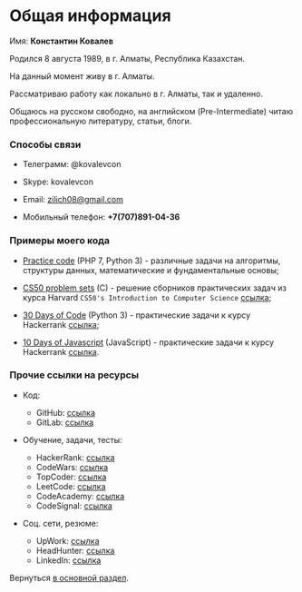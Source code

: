 # Общая информация

Имя: **Константин Ковалев**

Родился 8 августа 1989, в г. Алматы, Республика Казахстан.

На данный момент живу в г. Алматы.

Рассматриваю работу как локально в г. Алматы, так и удаленно.

Общаюсь на русском свободно, на английском (Pre-Intermediate) читаю профессиональную литературу, статьи, блоги.

### Способы связи

* Телеграмм: @kovalevcon

* Skype: kovalevcon

* Email: zilich08@gmail.com

* Мобильный телефон: **+7(707)891-04-36**

### Примеры моего кода

* <a href="https://github.com/kovalevcon/practice-code" target="_blank">Practice code</a> (PHP 7, Python 3) - различные задачи на 
алгоритмы, структуры данных, математические и фундаментальные основы;

* <a href="https://github.com/kovalevcon/cs50-problem-sets" target="_blank">CS50 problem sets</a> (C) - решение сборников
практических задач из курса Harvard `CS50's Introduction to Computer Science` 
<a href="https://www.edx.org/course/cs50s-introduction-computer-science-harvardx-cs50x" target="_blank">ссылка</a>;

* <a href="https://github.com/kovalevcon/30-Days-of-Code" target="_blank">30 Days of Code</a> (Python 3) - практические
задачи к курсу Hackerrank 
<a href="https://www.hackerrank.com/domains/tutorials/30-days-of-code" target="_blank">ссылка</a>;

* <a href="https://github.com/kovalevcon/10-Days-of-Javascript" target="_blank">10 Days of Javascript</a> (JavaScript) -
практические задачи к курсу Hackerrank 
<a href="https://www.hackerrank.com/domains/tutorials/10-days-of-javascript" target="_blank">ссылка</a>.

### Прочие ссылки на ресурсы

* Код:
    * GitHub: <a href="https://github.com/kovalevcon" target="_blank">ссылка</a>
    * GitLab: <a href="https://gitlab.com/kovalevcon" target="_blank">ссылка</a>
    
* Обучение, задачи, тесты:
    * HackerRank: <a href="https://www.hackerrank.com/zilich08" target="_blank">ссылка</a>
    * CodeWars: <a href="https://www.codewars.com/users/kovalevcon" target="_blank">ссылка</a>
    * TopCoder: <a href="https://www.topcoder.com/members/kovalevcon/" target="_blank">ссылка</a>
    * LeetCode: <a href="https://leetcode.com/kovalevcon/" target="_blank">ссылка</a>
    * CodeAcademy: <a href="https://www.codecademy.com/kovalevcon" target="_blank">ссылка</a>
    * CodeSignal: <a href="https://app.codesignal.com/profile/kovalevcon/overview" target="_blank">ссылка</a>
    
* Соц. сети, резюме:    
    * UpWork: <a href="https://www.upwork.com/o/profiles/users/_~0128a1dc81eb1d7ba1/" target="_blank">ссылка</a>
    * HeadHunter: 
<a href="https://hh.kz/applicant/resumes/view?resume=06112c84ff0108ba950039ed1f553835676d74" target="_blank">ссылка</a>
    * LinkedIn: <a href="https://www.linkedin.com/in/constantine-kovalev-474859bb/" target="_blank">ссылка</a>

Вернуться [в основной раздел](/README.md "в основной раздел").